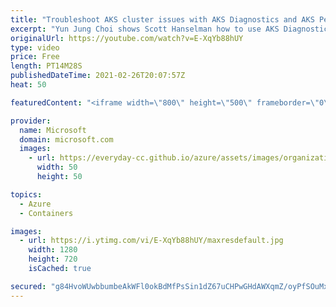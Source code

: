 ```yaml
---
title: "Troubleshoot AKS cluster issues with AKS Diagnostics and AKS Periscope | Azure Friday"
excerpt: "Yun Jung Choi shows Scott Hanselman how to use AKS Diagnostics and AKS Periscope to troubleshoot issues on your AKS cluster. Use AKS Diagnostics to identify problems and get actionable recommendations on how to resolve AKS cluster issues. Run AKS Periscope in VS Code to easily collect and export node"
originalUrl: https://youtube.com/watch?v=E-XqYb88hUY
type: video
price: Free
length: PT14M28S
publishedDateTime: 2021-02-26T20:07:57Z
heat: 50

featuredContent: "<iframe width=\"800\" height=\"500\" frameborder=\"0\" src=\"https://www.youtube.com/embed/E-XqYb88hUY\" allow=\"accelerometer; autoplay; encrypted-media; gyroscope; picture-in-picture\" allowfullscreen></iframe>"

provider:
  name: Microsoft
  domain: microsoft.com
  images:
    - url: https://everyday-cc.github.io/azure/assets/images/organizations/microsoft.com-50x50.jpg
      width: 50
      height: 50

topics:
  - Azure
  - Containers

images:
  - url: https://i.ytimg.com/vi/E-XqYb88hUY/maxresdefault.jpg
    width: 1280
    height: 720
    isCached: true

secured: "g84HvoWUwbbumbeAkWFl0okBdMfPsSin1dZ67uCHPwGHdAWXqmZ/oyPfSOuMxpNVO/p6g0GFf7j+YTj+AkMBbfEqfM+4YTrnwlLmyim8kR8G1qinaw/QVckXBGpWibXWYxzhmL16h8782iyi7T1ZRMDCGV+lRRKHKPnq2t+JMFt7wa8H0546AXs6FWq1r219GZX8Avvct4US4vWCiQhJJ8dicPc7F7WYdBiwyeJVgKR6JKwgsJ810msiQmHUkpzH90aVUAS5oPaqZkAJIx4/39o5v4y5ZRX+joYMsnY7veV2JJCYw2FJKoL7LVMwbIvPWcz94/IvHxcaevHSAntnh1fGoCTsOxPWetIWoI0l6mQ2PZxiii/kmY0hwLtU9pNxWPbAdyX4dlPK+wdP9Du8AKiPcT6wzY7vg49/Qdt5CGE=;y0KYBcm3GWdLAYd1TEhK9Q=="
---
```


